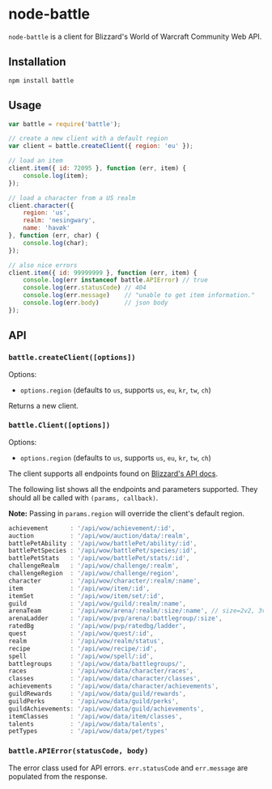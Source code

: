 # node-battle

`node-battle` is a client for Blizzard's World of Warcraft Community Web API.

## Installation

```
npm install battle
```

## Usage

```js
var battle = require('battle');

// create a new client with a default region
var client = battle.createClient({ region: 'eu' });

// load an item
client.item({ id: 72095 }, function (err, item) {
    console.log(item);
});

// load a character from a US realm
client.character({
    region: 'us',
    realm: 'nesingwary',
    name: 'havøk'
}, function (err, char) {
    console.log(char);
});

// also nice errors
client.item({ id: 99999999 }, function (err, item) {
    console.log(err instanceof battle.APIError) // true
    console.log(err.statusCode) // 404
    console.log(err.message)    // "unable to get item information."
    console.log(err.body)       // json body
});
```

## API

### `battle.createClient([options])`

Options:

- `options.region` (defaults to `us`, supports `us`, `eu`, `kr`, `tw`, `ch`)

Returns a new client.

### `battle.Client([options])`

Options:

- `options.region` (defaults to `us`, supports `us`, `eu`, `kr`, `tw`, `ch`)

The client supports all endpoints found on [Blizzard's API docs](http://blizzard.github.io/api-wow-docs/).

The following list shows all the endpoints and parameters supported. They should all be called with `(params, callback)`. 

**Note:** Passing in `params.region` will override the client's default region.

```js
achievement      : '/api/wow/achievement/:id',
auction          : '/api/wow/auction/data/:realm',
battlePetAbility : '/api/wow/battlePet/ability/:id',
battlePetSpecies : '/api/wow/battlePet/species/:id',
battlePetStats   : '/api/wow/battlePet/stats/:id',
challengeRealm   : '/api/wow/challenge/:realm',
challengeRegion  : '/api/wow/challenge/region',
character        : '/api/wow/character/:realm/:name',
item             : '/api/wow/item/:id',
itemSet          : '/api/wow/item/set/:id',
guild            : '/api/wow/guild/:realm/:name',
arenaTeam        : '/api/wow/arena/:realm/:size/:name', // size=2v2, 3v3, 5v5
arenaLadder      : '/api/wow/pvp/arena/:battlegroup/:size',
ratedBg          : '/api/wow/pvp/ratedbg/ladder',
quest            : '/api/wow/quest/:id',
realm            : '/api/wow/realm/status',
recipe           : '/api/wow/recipe/:id',
spell            : '/api/wow/spell/:id',
battlegroups     : '/api/wow/data/battlegroups/',
races            : '/api/wow/data/character/races',
classes          : '/api/wow/data/character/classes',
achievements     : '/api/wow/data/character/achievements',
guildRewards     : '/api/wow/data/guild/rewards',
guildPerks       : '/api/wow/data/guild/perks',
guildAchievements: '/api/wow/data/guild/achievements',
itemClasses      : '/api/wow/data/item/classes',
talents          : '/api/wow/data/talents',
petTypes         : '/api/wow/data/pet/types'
```

### `battle.APIError(statusCode, body)`

The error class used for API errors. `err.statusCode` and `err.message` are populated from the response.
